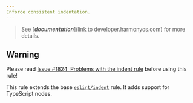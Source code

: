 ```yaml
---
Enforce consistent indentation.
---
```


> See [***documentation***](link to developer.harmonyos.com) for more details.

## Warning

Please read [Issue #1824: Problems with the indent rule](https://github.com/typescript-eslint/typescript-eslint/issues/1824) before using this rule!

This rule extends the base [`eslint/indent`](https://eslint.org/docs/rules/indent) rule.
It adds support for TypeScript nodes.
